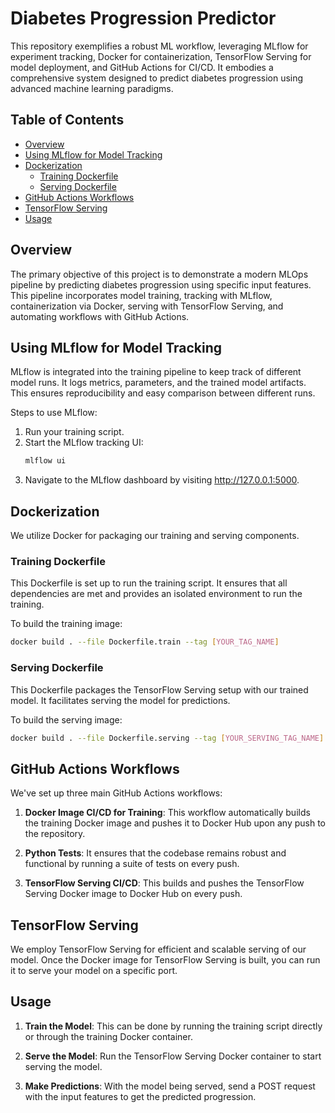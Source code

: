 # Diabetes Progression Predictor

This repository exemplifies a robust ML workflow, leveraging MLflow for experiment tracking, Docker for containerization, TensorFlow Serving for model deployment, and GitHub Actions for CI/CD. It embodies a comprehensive system designed to predict diabetes progression using advanced machine learning paradigms.

## Table of Contents
- [Overview](#overview)
- [Using MLflow for Model Tracking](#using-mlflow-for-model-tracking)
- [Dockerization](#dockerization)
  - [Training Dockerfile](#training-dockerfile)
  - [Serving Dockerfile](#serving-dockerfile)
- [GitHub Actions Workflows](#github-actions-workflows)
- [TensorFlow Serving](#tensorflow-serving)
- [Usage](#usage)

## Overview
The primary objective of this project is to demonstrate a modern MLOps pipeline by predicting diabetes progression using specific input features. This pipeline incorporates model training, tracking with MLflow, containerization via Docker, serving with TensorFlow Serving, and automating workflows with GitHub Actions.

## Using MLflow for Model Tracking
MLflow is integrated into the training pipeline to keep track of different model runs. It logs metrics, parameters, and the trained model artifacts. This ensures reproducibility and easy comparison between different runs.

Steps to use MLflow:

1. Run your training script.
2. Start the MLflow tracking UI:
   ```bash
   mlflow ui
3. Navigate to the MLflow dashboard by visiting http://127.0.0.1:5000.

## Dockerization
We utilize Docker for packaging our training and serving components.

### Training Dockerfile
This Dockerfile is set up to run the training script. It ensures that all dependencies are met and provides an isolated environment to run the training.

To build the training image:

```bash
docker build . --file Dockerfile.train --tag [YOUR_TAG_NAME]
```
### Serving Dockerfile

This Dockerfile packages the TensorFlow Serving setup with our trained model. It facilitates serving the model for predictions.

To build the serving image:

```bash
docker build . --file Dockerfile.serving --tag [YOUR_SERVING_TAG_NAME]
```
## GitHub Actions Workflows

We've set up three main GitHub Actions workflows:

1. **Docker Image CI/CD for Training**: This workflow automatically builds the training Docker image and pushes it to Docker Hub upon any push to the repository.

2. **Python Tests**: It ensures that the codebase remains robust and functional by running a suite of tests on every push.

3. **TensorFlow Serving CI/CD**: This builds and pushes the TensorFlow Serving Docker image to Docker Hub on every push.

## TensorFlow Serving

We employ TensorFlow Serving for efficient and scalable serving of our model. Once the Docker image for TensorFlow Serving is built, you can run it to serve your model on a specific port.

## Usage

1. **Train the Model**: This can be done by running the training script directly or through the training Docker container.

2. **Serve the Model**: Run the TensorFlow Serving Docker container to start serving the model.

3. **Make Predictions**: With the model being served, send a POST request with the input features to get the predicted progression.




